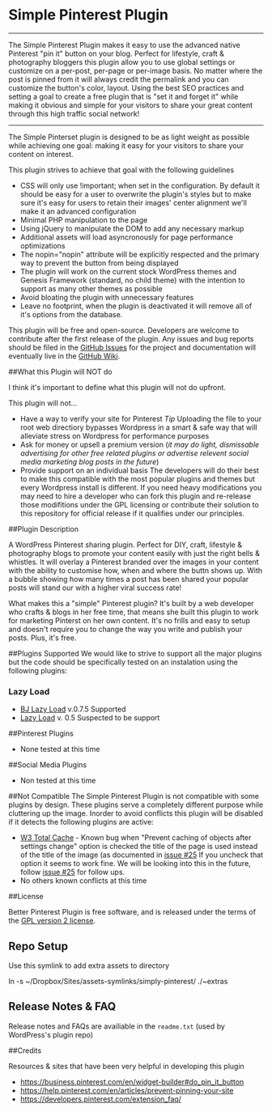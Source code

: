 # Simple Pinterest Plugin

--------

The Simple Pinterest Plugin makes it easy to use the advanced native Pinterest "pin it" button on your blog. Perfect for lifestyle, craft & photography bloggers this plugin allow you to use global settings or customize on a per-post, per-page or per-image basis. No matter where the post is pinned from it will always credit the permalink and you can customize the button's color, layout. Using the best SEO practices and setting a goal to create a free plugin that is "set it and forget it" while making it obvious and simple for your visitors to share your great content through this high traffic social network!

------

The Simple Pinterset plugin is designed to be as light weight as possible while achieving one goal: making it easy for your visitors to share your content on interest.

This plugin strives to achieve that goal with the following guidelines

- CSS will only use !important; when set in the configuration. By default it should be easy for a user to overwrite the plugin's styles but to make sure it's easy for users to retain their images' center alignment we'll make it an advanced configuration
- Minimal PHP manipulation to the page
- Using jQuery to manipulate the DOM to add any necessary markup
- Additional assets will load asyncronously for page performance optimizations
- The nopin="nopin" attribute will be explicitly respected and the primary way to prevent the button from being displayed
- The plugin will work on the current stock WordPress themes and Genesis Framework (standard, no child theme) with the intention to support as many other themes as possible
-  Avoid bloating the plugin with unnecessary features
- Leave no footprint, when the plugin is deactivated it will remove all of it's options from the database.

This plugin will be free and open-source. Developers are welcome to contribute after the first release of the plugin. Any issues and bug reports should be filed in the [GitHub Issues](https://github.com/terriann/simple-pinterest-plugin/issues) for the project and documentation will eventually live in the [GitHub Wiki](https://github.com/terriann/simple-pinterest-plugin/wiki).

##What this Plugin will NOT do

I think it's important to define what this plugin will not do upfront.

This plugin will not...
- Have a way to verify your site for Pinterest
 *Tip* Uploading the file to your root web directiory bypasses Wordpress in a smart & safe way that will alleviate stress on Wordpress for performance purposes
- Ask for money or upsell a premium version (*it may do light, dismissable advertising for other free related plugins or advertise relevent social media marketing blog posts in the future*)
- Provide support on an individual basis
  The developers will do their best to make this compatible with the most popular plugins and themes but every Wordpress install is different. If you need heavy modifications you may need to hire a developer who can fork this plugin and re-release those modifitions under the GPL licensing or contribute their solution to this repository for official release if it qualifies under our principles.

##Plugin Description

A WordPress Pinterest sharing plugin. Perfect for DIY, craft, lifestyle &amp; photography blogs to promote your content easily with just the right bells &amp; whistles. It will overlay a Pinterest branded over the images in your content with the ability to customise how, when and where the buttn shows up.  With a bubble showing how many times a post has been shared your popular posts will stand our with a higher viral success rate!

What makes this a "simple" Pinterest plugin? It's built by a web developer who crafts & blogs in her free time, that means she built this plugin to work for marketing Pinterst on her own content. It's no frills and easy to setup and doesn't require you to change the way you write and publish your posts. Plus, it's free.

##Plugins Supported
We would like to strive to support all the major plugins but the code should be specifically tested on an instalation using the following plugins:

### Lazy Load
* [BJ Lazy Load](https://wordpress.org/plugins/bj-lazy-load/) v.0.7.5 Supported
* [Lazy Load](https://wordpress.org/plugins/lazy-load/) v. 0.5 Suspected to be support

##Pinterest Plugins
* None tested at this time

##Social Media Plugins
* Non tested at this time

##Not Compatible
The Simple Pinterest Plugin is not compatible with some plugins by design. These plugins serve a completely different purpose while cluttering up the image. Inorder to avoid conflicts this plugin will be disabled if it detects the following plugins are active:

* [W3 Total Cache](https://wordpress.org/plugins/w3-total-cache/) - Known bug when "Prevent caching of objects after settings change" option is checked the title of the page is used instead of the title of the image (as documented in [issue #25](https://github.com/terriann/Simply-Pinterest-WordPress-Plugin/issues/25) If you uncheck that option it seems to work fine.  We will be looking into this in the future, follow [issue #25](https://github.com/terriann/Simply-Pinterest-WordPress-Plugin/issues/25) for follow ups.
* No others known conflicts at this time

##License

Better Pinterest Plugin is free software, and is released under the terms of the [GPL version 2 license](http://www.gnu.org/licenses/gpl-2.0.html).

## Repo Setup

Use this symlink to add extra assets to directory

  ln -s ~/Dropbox/Sites/assets-symlinks/simply-pinterest/ ./~extras

## Release Notes & FAQ

Release notes and FAQs are availiable in the `readme.txt` (used by WordPress's plugin repo)

##Credits

Resources & sites that have been very helpful in developing this plugin
* https://business.pinterest.com/en/widget-builder#do_pin_it_button
* https://help.pinterest.com/en/articles/prevent-pinning-your-site
* https://developers.pinterest.com/extension_faq/
